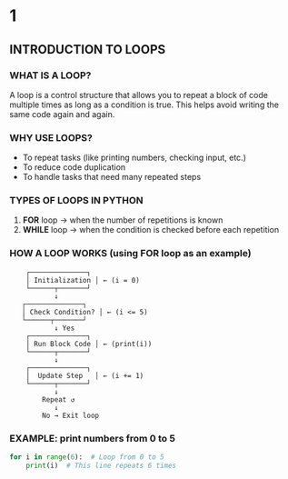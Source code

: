 # 1

## INTRODUCTION TO LOOPS

### WHAT IS A LOOP?

A loop is a control structure that allows you to repeat a block of code multiple times as long as a condition is true. This helps avoid writing the same code again and again.

### WHY USE LOOPS?

- To repeat tasks (like printing numbers, checking input, etc.)
- To reduce code duplication
- To handle tasks that need many repeated steps

### TYPES OF LOOPS IN PYTHON

1. **FOR** loop → when the number of repetitions is known
2. **WHILE** loop → when the condition is checked before each repetition

### HOW A LOOP WORKS (using FOR loop as an example)

```abap
    ┌──────────────┐
    │ Initialization │ ← (i = 0)
    └──────┬───────┘
           ↓
   ┌──────────────┐
   │ Check Condition? │ ← (i <= 5)
   └──────┬───────┘
           ↓ Yes
    ┌──────────────┐
    │ Run Block Code │ ← (print(i))
    └──────┬───────┘
           ↓
    ┌──────────────┐
    │  Update Step   │ ← (i += 1)
    └──────┬───────┘
           ↓
        Repeat ↺
           ↓
        No → Exit loop

```

### EXAMPLE: print numbers from 0 to 5

```python
for i in range(6):  # Loop from 0 to 5
    print(i)  # This line repeats 6 times

```